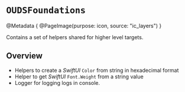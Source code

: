 # ``OUDSFoundations``

@Metadata {
    @PageImage(purpose: icon, source: "ic_layers")
}

Contains a set of helpers shared for higher level targets.

## Overview

- Helpers to create a *SwiftUI* `Color` from string in hexadecimal format 
- Helper to get *SwiftUI* `Font.Weight` from a string value
- Logger for logging logs in console.

